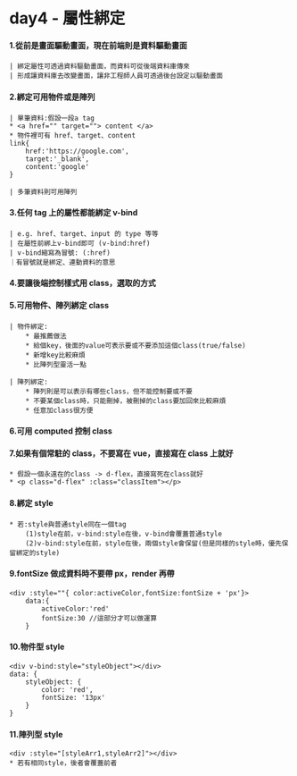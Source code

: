 # day4 - 屬性綁定

#### 1.從前是畫面驅動畫面，現在前端則是資料驅動畫面

    | 綁定屬性可透過資料驅動畫面，而資料可從後端資料庫傳來
    | 形成讓資料庫去改變畫面，讓非工程師人員可透過後台設定以驅動畫面

#### 2.綁定可用物件或是陣列

    | 單筆資料:假設一段a tag
    * <a href="" target=""> content </a>
    * 物件裡可有 href、target、content
    link{
        href:'https://google.com',
        target:'_blank',
        content:'google'
    }

    | 多筆資料則可用陣列

#### 3.任何 tag 上的屬性都能綁定 v-bind

    | e.g. href、target、input 的 type 等等
    | 在屬性前綁上v-bind即可 (v-bind:href)
    | v-bind縮寫為冒號: (:href)
    ｜有冒號就是綁定、連動資料的意思

#### 4.要讓後端控制樣式用 class，選取的方式

#### 5.可用物件、陣列綁定 class

    | 物件綁定:
        * 最推薦做法
        * 給個key，後面的value可表示要或不要添加這個class(true/false)
        * 新增key比較麻煩
        * 比陣列型靈活一點

    | 陣列綁定:
        * 陣列則是可以表示有哪些class，但不能控制要或不要
        * 不要某個class時，只能刪掉，被刪掉的class要加回來比較麻煩
        * 任意加class很方便

#### 6.可用 computed 控制 class

#### 7.如果有個常駐的 class，不要寫在 vue，直接寫在 class 上就好

    * 假設一個永遠在的class -> d-flex，直接寫死在class就好
    * <p class="d-flex" :class="classItem"></p>

#### 8.綁定 style

    * 若:style與普通style同在一個tag
        (1)style在前，v-bind:style在後，v-bind會覆蓋普通style
        (2)v-bind:style在前，style在後，兩個style會保留(但是同樣的style時，優先保留綁定的style)


#### 9.fontSize 做成資料時不要帶 px，render 再帶

    <div :style=""{ color:activeColor,fontSize:fontSize + 'px'}>
        data:{
            activeColor:'red'
            fontSize:30 //這部分才可以做運算
        }

#### 10.物件型 style

    <div v-bind:style="styleObject"></div>
    data: {
        styleObject: {
            color: 'red',
            fontSize: '13px'
        }
    }

#### 11.陣列型 style

    <div :style="[styleArr1,styleArr2]"></div>
    * 若有相同style，後者會覆蓋前者
